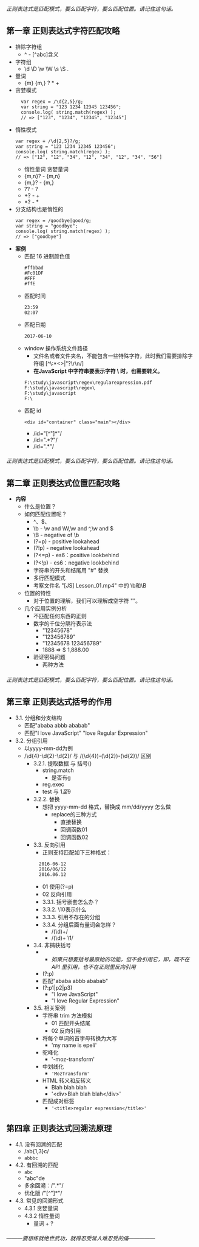 ###### 正则表达式是匹配模式，要么匹配字符，要么匹配位置。请记住这句话。
##  第一章 正则表达式字符匹配攻略

* 排除字符组
  * ^ - [^abc]含义
* 字符组
  * \d \D \w \W \s \S .
* 量词
  * {m} {m,} ? * +
* 贪婪模式
  ```
    var regex = /\d{2,5}/g;
    var string = "123 1234 12345 123456";
    console.log( string.match(regex) );
    // => ["123", "1234", "12345", "12345"]
* 惰性模式
    ```
    var regex = /\d{2,5}?/g;
    var string = "123 1234 12345 123456";
    console.log( string.match(regex) );
    // => ["12", "12", "34", "12", "34", "12", "34", "56"]
    ```
    * 惰性量词 贪婪量词
    * {m,n}? - {m,n}
    * {m,}? - {m,}
    * ?? - ?
    * +? - +
    * *? - *
* 分支结构也是惰性的
    ```
    var regex = /goodbye|good/g;
    var string = "goodbye";
    console.log( string.match(regex) );
    // => ["goodbye"]
    ```
* **案例**
    * 匹配 16 进制颜色值
        ```
        #ffbbad
        #Fc01DF
        #FFF
        #ffE
        ```
    * 匹配时间
        ```
        23:59
        02:07
        ```
    * 匹配日期
        ```
        2017-06-10
        ```
    * window 操作系统文件路径
      - 文件名或者文件夹名，不能包含一些特殊字符，此时我们需要排除字符组 [^\\:*<>|"?\r\n/]
      - __在JavaScript 中字符串要表示字符 \ 时，也需要转义。__
      ```
      F:\study\javascript\regex\regularexpression.pdf
      F:\study\javascript\regex\
      F:\study\javascript
      F:\
      ```
    * 匹配 id
        ```
        <div id="container" class="main"></div>
        ```
        * /id="[^"]*"/
        * /id=".*?"/
        * /id=".*"/
###### 正则表达式是匹配模式，要么匹配字符，要么匹配位置。请记住这句话。
##  第二章 正则表达式位置匹配攻略
  * **内容**
    * 什么是位置？
    * 如何匹配位置呢？
      * ^、$、
      * \b - \w and \W,\w and ^,\w and $ 
      * \B - negative of \b
      * (?=p) -  positive lookahead
      * (?!p) - negative lookahead
      * (?<=p) - es6：positive lookbehind
      * (?<!p) - es6：negative lookbehind
      * 字符串的开头和结尾用 "#" 替换
      * 多行匹配模式
      * 考察文件名 "[JS] Lesson_01.mp4" 中的 \b和\B
    * 位置的特性
      * 对于位置的理解，我们可以理解成空字符 ""。
    * 几个应用实例分析
      * 不匹配任何东西的正则
      * 数字的千位分隔符表示法
        * "12345678"
        * "123456789"
        * "12345678 123456789"
        * 1888 => $ 1,888.00
      * 验证密码问题
        * 两种方法 
        
###### 正则表达式是匹配模式，要么匹配字符，要么匹配位置。请记住这句话。

##  第三章 正则表达式括号的作用
  * 3.1. 分组和分支结构
    * 匹配"ababa abbb ababab"
    * 匹配"I love JavaScript" "love Regular Expression"
  * 3.2. 分组引用
    * 以yyyy-mm-dd为例
    * /\d{4}-\d{2}-\d{2}/ 与 /(\d{4})-(\d{2})-(\d{2})/ 区别
      * 3.2.1. 提取数据 与 括号()
        * string.match
          * 是否有g
        * reg.exec
        * test 与 $1至$9
      * 3.2.2. 替换
        * 想把 yyyy-mm-dd 格式，替换成 mm/dd/yyyy 怎么做
          * replace的三种方式
            * 直接替换
            * 回调函数01
            * 回调函数02
      * 3.3. 反向引用
        * 正则支持匹配如下三种格式：
        ```
          2016-06-12
          2016/06/12
          2016.06.12
        ```
          * 01 使用(?=p)
          * 02 反向引用
          * 3.3.1. 括号嵌套怎么办？
          * 3.3.2. \10表示什么
          * 3.3.3. 引用不存在的分组
          * 3.3.4. 分组后面有量词会怎样？
            * /(\d)+/
            * /(\d)+ \1/
      * 3.4. 非捕获括号
        * - _如果只想要括号最原始的功能，但不会引用它，即，既不在 API 里引用，也不在正则里反向引用_
        *  (?:p)
          * 匹配"ababa abbb ababab"
        * (?:p1|p2|p3)
          * "I love JavaScript"
          * "I love Regular Expression"
      * 3.5. 相关案例
        * 字符串 trim 方法模拟
          * 01 匹配开头结尾
          * 02 反向引用
        * 将每个单词的首字母转换为大写
          * 'my name is epeli'
        * 驼峰化
          * '-moz-transform'
        * 中划线化
          * `'MozTransform'`
        * HTML 转义和反转义
          * <div>Blah blah blah</div>
          * '&lt;div&gt;Blah blah blah&lt;/div&gt;'
        * 匹配成对标签
          * `'<title>regular expression</title>'`
## 第四章 正则表达式回溯法原理
  * 4.1. 没有回溯的匹配
    * /ab{1,3}c/
    * `abbbc`
  * 4.2. 有回溯的匹配
    * `abc`
    * "abc"de
    * 多余回溯：/".*"/
    * 优化版 /"[^"]*"/
  * 4.3. 常见的回溯形式
    * 4.3.1 贪婪量词
    * 4.3.2 惰性量词
      * 量词 + ?



###### ———要想练就绝世武功，就得忍受常人难忍受的痛—————